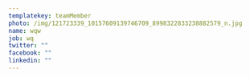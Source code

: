 ```yaml
---
templatekey: teamMember
photo: /img/121723339_10157609139746709_8998322833238882579_n.jpg
name: wqw
job: wq
twitter: ""
facebook: ""
linkedin: ""
---
```

